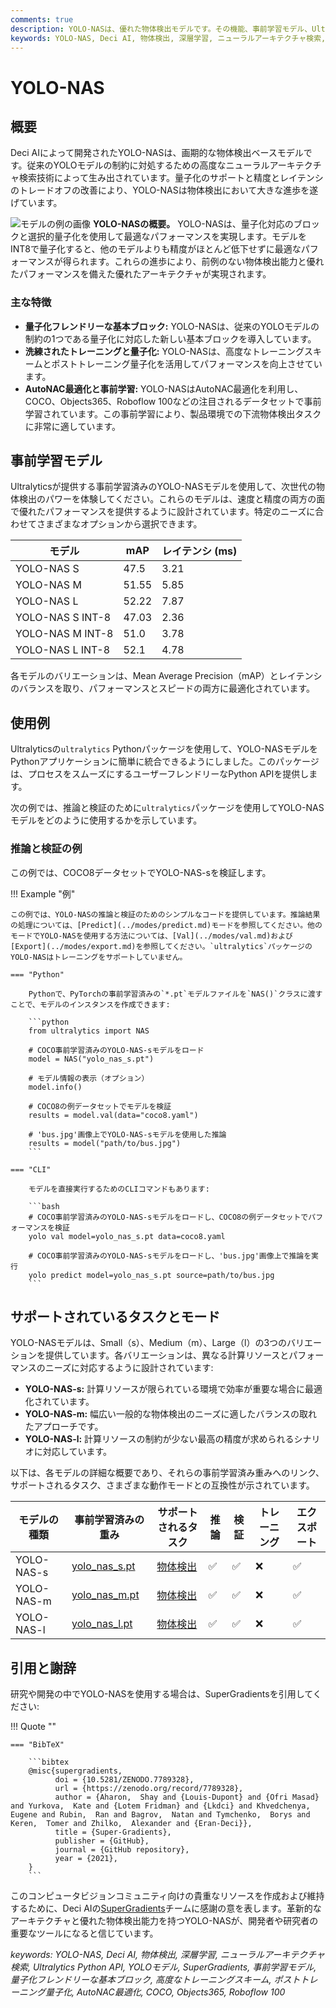 ```yaml
---
comments: true
description: YOLO-NASは、優れた物体検出モデルです。その機能、事前学習モデル、Ultralytics Python APIの使用法などについて詳しく説明します。
keywords: YOLO-NAS, Deci AI, 物体検出, 深層学習, ニューラルアーキテクチャ検索, Ultralytics Python API, YOLOモデル, 事前学習モデル, 量子化, 最適化, COCO, Objects365, Roboflow 100
---
```


# YOLO-NAS

## 概要

Deci AIによって開発されたYOLO-NASは、画期的な物体検出ベースモデルです。従来のYOLOモデルの制約に対処するための高度なニューラルアーキテクチャ検索技術によって生み出されています。量子化のサポートと精度とレイテンシのトレードオフの改善により、YOLO-NASは物体検出において大きな進歩を遂げています。

![モデルの例の画像](https://learnopencv.com/wp-content/uploads/2023/05/yolo-nas_COCO_map_metrics.png)
**YOLO-NASの概要。** YOLO-NASは、量子化対応のブロックと選択的量子化を使用して最適なパフォーマンスを実現します。モデルをINT8で量子化すると、他のモデルよりも精度がほとんど低下せずに最適なパフォーマンスが得られます。これらの進歩により、前例のない物体検出能力と優れたパフォーマンスを備えた優れたアーキテクチャが実現されます。

### 主な特徴

- **量子化フレンドリーな基本ブロック:** YOLO-NASは、従来のYOLOモデルの制約の1つである量子化に対応した新しい基本ブロックを導入しています。
- **洗練されたトレーニングと量子化:** YOLO-NASは、高度なトレーニングスキームとポストトレーニング量子化を活用してパフォーマンスを向上させています。
- **AutoNAC最適化と事前学習:** YOLO-NASはAutoNAC最適化を利用し、COCO、Objects365、Roboflow 100などの注目されるデータセットで事前学習されています。この事前学習により、製品環境での下流物体検出タスクに非常に適しています。

## 事前学習モデル

Ultralyticsが提供する事前学習済みのYOLO-NASモデルを使用して、次世代の物体検出のパワーを体験してください。これらのモデルは、速度と精度の両方の面で優れたパフォーマンスを提供するように設計されています。特定のニーズに合わせてさまざまなオプションから選択できます。

| モデル           | mAP   | レイテンシ (ms) |
| ---------------- | ----- | --------------- |
| YOLO-NAS S       | 47.5  | 3.21            |
| YOLO-NAS M       | 51.55 | 5.85            |
| YOLO-NAS L       | 52.22 | 7.87            |
| YOLO-NAS S INT-8 | 47.03 | 2.36            |
| YOLO-NAS M INT-8 | 51.0  | 3.78            |
| YOLO-NAS L INT-8 | 52.1  | 4.78            |

各モデルのバリエーションは、Mean Average Precision（mAP）とレイテンシのバランスを取り、パフォーマンスとスピードの両方に最適化されています。

## 使用例

Ultralyticsの`ultralytics` Pythonパッケージを使用して、YOLO-NASモデルをPythonアプリケーションに簡単に統合できるようにしました。このパッケージは、プロセスをスムーズにするユーザーフレンドリーなPython APIを提供します。

次の例では、推論と検証のために`ultralytics`パッケージを使用してYOLO-NASモデルをどのように使用するかを示しています。

### 推論と検証の例

この例では、COCO8データセットでYOLO-NAS-sを検証します。

!!! Example "例"

    この例では、YOLO-NASの推論と検証のためのシンプルなコードを提供しています。推論結果の処理については、[Predict](../modes/predict.md)モードを参照してください。他のモードでYOLO-NASを使用する方法については、[Val](../modes/val.md)および[Export](../modes/export.md)を参照してください。`ultralytics`パッケージのYOLO-NASはトレーニングをサポートしていません。

    === "Python"

        Pythonで、PyTorchの事前学習済みの`*.pt`モデルファイルを`NAS()`クラスに渡すことで、モデルのインスタンスを作成できます:

        ```python
        from ultralytics import NAS

        # COCO事前学習済みのYOLO-NAS-sモデルをロード
        model = NAS("yolo_nas_s.pt")

        # モデル情報の表示（オプション）
        model.info()

        # COCO8の例データセットでモデルを検証
        results = model.val(data="coco8.yaml")

        # 'bus.jpg'画像上でYOLO-NAS-sモデルを使用した推論
        results = model("path/to/bus.jpg")
        ```

    === "CLI"

        モデルを直接実行するためのCLIコマンドもあります:

        ```bash
        # COCO事前学習済みのYOLO-NAS-sモデルをロードし、COCO8の例データセットでパフォーマンスを検証
        yolo val model=yolo_nas_s.pt data=coco8.yaml

        # COCO事前学習済みのYOLO-NAS-sモデルをロードし、'bus.jpg'画像上で推論を実行
        yolo predict model=yolo_nas_s.pt source=path/to/bus.jpg
        ```

## サポートされているタスクとモード

YOLO-NASモデルは、Small（s）、Medium（m）、Large（l）の3つのバリエーションを提供しています。各バリエーションは、異なる計算リソースとパフォーマンスのニーズに対応するように設計されています:

- **YOLO-NAS-s:** 計算リソースが限られている環境で効率が重要な場合に最適化されています。
- **YOLO-NAS-m:** 幅広い一般的な物体検出のニーズに適したバランスの取れたアプローチです。
- **YOLO-NAS-l:** 計算リソースの制約が少ない最高の精度が求められるシナリオに対応しています。

以下は、各モデルの詳細な概要であり、それらの事前学習済み重みへのリンク、サポートされるタスク、さまざまな動作モードとの互換性が示されています。

| モデルの種類 | 事前学習済みの重み                                                                            | サポートされるタスク           | 推論 | 検証 | トレーニング | エクスポート |
| ------------ | --------------------------------------------------------------------------------------------- | ------------------------------ | ---- | ---- | ------------ | ------------ |
| YOLO-NAS-s   | [yolo_nas_s.pt](https://github.com/ultralytics/assets/releases/download/v0.0.0/yolo_nas_s.pt) | [物体検出](../tasks/detect.md) | ✅   | ✅   | ❌           | ✅           |
| YOLO-NAS-m   | [yolo_nas_m.pt](https://github.com/ultralytics/assets/releases/download/v0.0.0/yolo_nas_m.pt) | [物体検出](../tasks/detect.md) | ✅   | ✅   | ❌           | ✅           |
| YOLO-NAS-l   | [yolo_nas_l.pt](https://github.com/ultralytics/assets/releases/download/v0.0.0/yolo_nas_l.pt) | [物体検出](../tasks/detect.md) | ✅   | ✅   | ❌           | ✅           |

## 引用と謝辞

研究や開発の中でYOLO-NASを使用する場合は、SuperGradientsを引用してください:

!!! Quote ""

    === "BibTeX"

        ```bibtex
        @misc{supergradients,
              doi = {10.5281/ZENODO.7789328},
              url = {https://zenodo.org/record/7789328},
              author = {Aharon,  Shay and {Louis-Dupont} and {Ofri Masad} and Yurkova,  Kate and {Lotem Fridman} and {Lkdci} and Khvedchenya,  Eugene and Rubin,  Ran and Bagrov,  Natan and Tymchenko,  Borys and Keren,  Tomer and Zhilko,  Alexander and {Eran-Deci}},
              title = {Super-Gradients},
              publisher = {GitHub},
              journal = {GitHub repository},
              year = {2021},
        }
        ```

このコンピュータビジョンコミュニティ向けの貴重なリソースを作成および維持するために、Deci AIの[SuperGradients](https://github.com/Deci-AI/super-gradients/)チームに感謝の意を表します。革新的なアーキテクチャと優れた物体検出能力を持つYOLO-NASが、開発者や研究者の重要なツールになると信じています。

_keywords: YOLO-NAS, Deci AI, 物体検出, 深層学習, ニューラルアーキテクチャ検索, Ultralytics Python API, YOLOモデル, SuperGradients, 事前学習モデル, 量子化フレンドリーな基本ブロック, 高度なトレーニングスキーム, ポストトレーニング量子化, AutoNAC最適化, COCO, Objects365, Roboflow 100_

